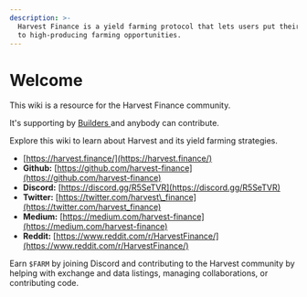 ```yaml
---
description: >-
  Harvest Finance is a yield farming protocol that lets users put their assets
  to high-producing farming opportunities.
---
```


# Welcome

This wiki is a resource for the Harvest Finance community.

It's supporting by [Builders ](builders.md)and anybody can contribute.

Explore this wiki to learn about Harvest and its yield farming strategies.

* [https://harvest.finance/](https://harvest.finance/)
* **Github:** [https://github.com/harvest-finance](https://github.com/harvest-finance)
* **Discord:** [https://discord.gg/R5SeTVR](https://discord.gg/R5SeTVR)
* **Twitter:** [https://twitter.com/harvest\_finance](https://twitter.com/harvest_finance)
* **Medium:** [https://medium.com/harvest-finance](https://medium.com/harvest-finance)
* **Reddit:** [https://www.reddit.com/r/HarvestFinance/](https://www.reddit.com/r/HarvestFinance/)

 Earn `$FARM` by joining Discord and contributing to the Harvest community by helping with exchange and data listings, managing collaborations, or contributing code.



